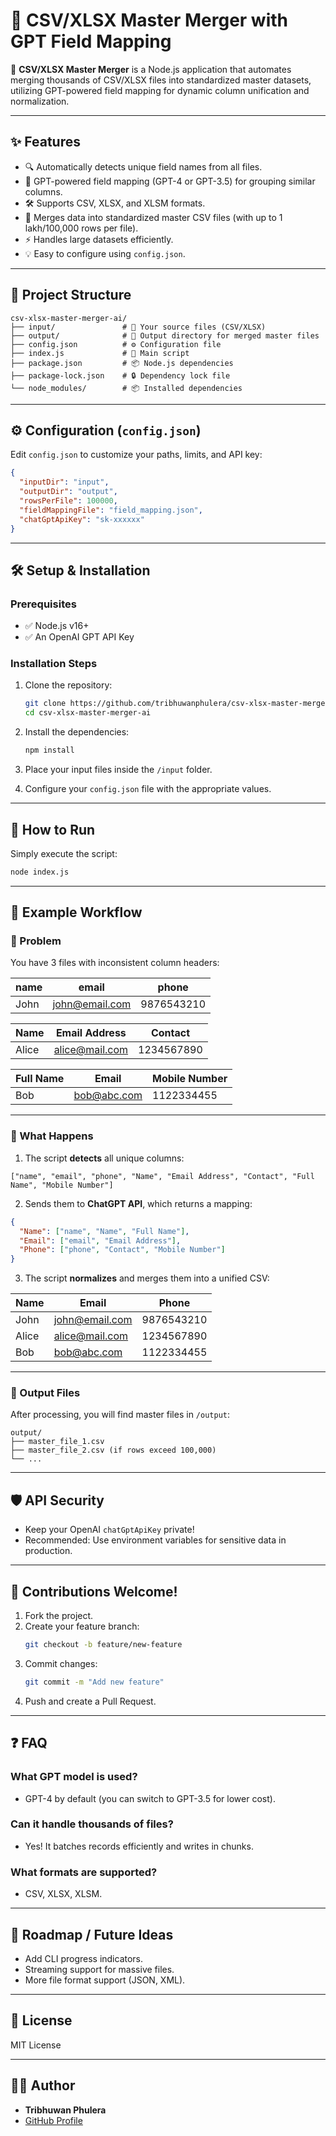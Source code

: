 
# 📂 CSV/XLSX Master Merger with GPT Field Mapping

🚀 **CSV/XLSX Master Merger** is a Node.js application that automates merging thousands of CSV/XLSX files into standardized master datasets, utilizing GPT-powered field mapping for dynamic column unification and normalization.

---

## ✨ Features
- 🔍 Automatically detects unique field names from all files.
- 🤖 GPT-powered field mapping (GPT-4 or GPT-3.5) for grouping similar columns.
- 🛠️ Supports CSV, XLSX, and XLSM formats.
- 📁 Merges data into standardized master CSV files (with up to 1 lakh/100,000 rows per file).
- ⚡ Handles large datasets efficiently.
- 💡 Easy to configure using `config.json`.

---

## 📁 Project Structure

```
csv-xlsx-master-merger-ai/
├── input/               # 📂 Your source files (CSV/XLSX)
├── output/              # 📂 Output directory for merged master files
├── config.json          # ⚙️ Configuration file
├── index.js             # 🚀 Main script
├── package.json         # 📦 Node.js dependencies
├── package-lock.json    # 🔒 Dependency lock file
└── node_modules/        # 📦 Installed dependencies
```

---

## ⚙️ Configuration (`config.json`)

Edit `config.json` to customize your paths, limits, and API key:

```json
{
  "inputDir": "input",
  "outputDir": "output",
  "rowsPerFile": 100000,
  "fieldMappingFile": "field_mapping.json",
  "chatGptApiKey": "sk-xxxxxx"
}
```

---

## 🛠️ Setup & Installation

### Prerequisites
- ✅ Node.js v16+
- ✅ An OpenAI GPT API Key

### Installation Steps
1. Clone the repository:
   ```bash
   git clone https://github.com/tribhuwanphulera/csv-xlsx-master-merger-ai.git
   cd csv-xlsx-master-merger-ai
   ```

2. Install the dependencies:
   ```bash
   npm install
   ```

3. Place your input files inside the `/input` folder.

4. Configure your `config.json` file with the appropriate values.

---

## 🚀 How to Run
Simply execute the script:
```bash
node index.js
```

---

## 📝 Example Workflow

### 🎯 Problem
You have 3 files with inconsistent column headers:

| name   | email           | phone      |
|--------|-----------------|------------|
| John   | john@email.com  | 9876543210 |

| Name   | Email Address    | Contact    |
|--------|------------------|------------|
| Alice  | alice@mail.com   | 1234567890 |

| Full Name | Email  | Mobile Number |
|-----------|--------|---------------|
| Bob       | bob@abc.com | 1122334455 |

---

### 🤖 What Happens
1. The script **detects** all unique columns:
```
["name", "email", "phone", "Name", "Email Address", "Contact", "Full Name", "Mobile Number"]
```

2. Sends them to **ChatGPT API**, which returns a mapping:
```json
{
  "Name": ["name", "Name", "Full Name"],
  "Email": ["email", "Email Address"],
  "Phone": ["phone", "Contact", "Mobile Number"]
}
```

3. The script **normalizes** and merges them into a unified CSV:

| Name  | Email           | Phone       |
|-------|-----------------|-------------|
| John  | john@email.com  | 9876543210  |
| Alice | alice@mail.com  | 1234567890  |
| Bob   | bob@abc.com     | 1122334455  |

---

### 📂 Output Files
After processing, you will find master files in `/output`:
```
output/
├── master_file_1.csv
├── master_file_2.csv (if rows exceed 100,000)
└── ...
```

---

## 🛡️ API Security
- Keep your OpenAI `chatGptApiKey` private!
- Recommended: Use environment variables for sensitive data in production.

---

## 🙌 Contributions Welcome!
1. Fork the project.
2. Create your feature branch:
   ```bash
   git checkout -b feature/new-feature
   ```
3. Commit changes:
   ```bash
   git commit -m "Add new feature"
   ```
4. Push and create a Pull Request.

---

## ❓ FAQ

### What GPT model is used?
- GPT-4 by default (you can switch to GPT-3.5 for lower cost).

### Can it handle thousands of files?
- Yes! It batches records efficiently and writes in chunks.

### What formats are supported?
- CSV, XLSX, XLSM.

---

## 🚀 Roadmap / Future Ideas
- Add CLI progress indicators.
- Streaming support for massive files.
- More file format support (JSON, XML).

---

## 📜 License
MIT License

---

## 👨‍💻 Author
- **Tribhuwan Phulera**
- [GitHub Profile](https://github.com/tribhuwanphulera)
